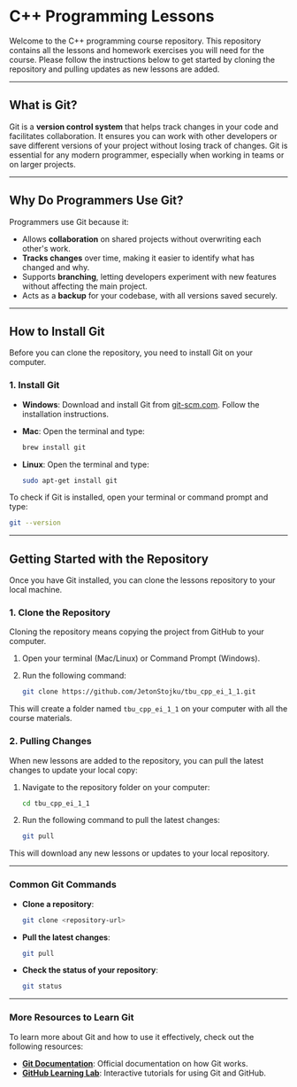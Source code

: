 # C++ Programming Lessons

Welcome to the C++ programming course repository. This repository contains all the lessons and homework exercises you will need for the course. Please follow the instructions below to get started by cloning the repository and pulling updates as new lessons are added.

---

## **What is Git?**

Git is a **version control system** that helps track changes in your code and facilitates collaboration. It ensures you can work with other developers or save different versions of your project without losing track of changes. Git is essential for any modern programmer, especially when working in teams or on larger projects.

---

## **Why Do Programmers Use Git?**

Programmers use Git because it:

- Allows **collaboration** on shared projects without overwriting each other's work.
- **Tracks changes** over time, making it easier to identify what has changed and why.
- Supports **branching**, letting developers experiment with new features without affecting the main project.
- Acts as a **backup** for your codebase, with all versions saved securely.

---

## **How to Install Git**

Before you can clone the repository, you need to install Git on your computer.

### **1. Install Git**

- **Windows**: Download and install Git from [git-scm.com](https://git-scm.com/). Follow the installation instructions.
- **Mac**: Open the terminal and type:

  ```bash
  brew install git
  ```

- **Linux**: Open the terminal and type:

  ```bash
  sudo apt-get install git
  ```

To check if Git is installed, open your terminal or command prompt and type:

```bash
git --version
```

---

## **Getting Started with the Repository**

Once you have Git installed, you can clone the lessons repository to your local machine.

### **1. Clone the Repository**

Cloning the repository means copying the project from GitHub to your computer.

1. Open your terminal (Mac/Linux) or Command Prompt (Windows).
2. Run the following command:

   ```bash
   git clone https://github.com/JetonStojku/tbu_cpp_ei_1_1.git
   ```

This will create a folder named `tbu_cpp_ei_1_1` on your computer with all the course materials.

### **2. Pulling Changes**

When new lessons are added to the repository, you can pull the latest changes to update your local copy:

1. Navigate to the repository folder on your computer:

   ```bash
   cd tbu_cpp_ei_1_1
   ```

2. Run the following command to pull the latest changes:

   ```bash
   git pull
   ```

This will download any new lessons or updates to your local repository.

---

### **Common Git Commands**

- **Clone a repository**:

  ```bash
  git clone <repository-url>
  ```

- **Pull the latest changes**:

  ```bash
  git pull
  ```

- **Check the status of your repository**:

  ```bash
  git status
  ```

---

### **More Resources to Learn Git**

To learn more about Git and how to use it effectively, check out the following resources:

- **[Git Documentation](https://git-scm.com/doc)**: Official documentation on how Git works.
- **[GitHub Learning Lab](https://lab.github.com/)**: Interactive tutorials for using Git and GitHub.
